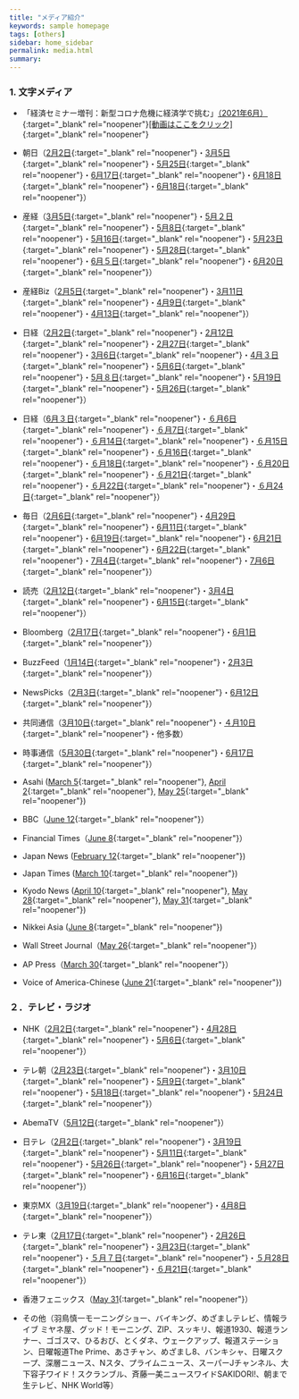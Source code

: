 ```yaml
---
title: "メディア紹介"
keywords: sample homepage
tags: [others]
sidebar: home_sidebar
permalink: media.html
summary:
---
```


### 1. 文字メディア



-  「経済セミナー増刊：新型コロナ危機に経済学で挑む」[（2021年6月）](https://www.nippyo.co.jp/shop/book/8570.html){:target="_blank" rel="noopener"}[[動画はここをクリック]](https://www.youtube.com/watch?v=m7P8zYs38OI){:target="_blank" rel="noopener"}



-  朝日（[2月2日](https://www.asahi.com/articles/ASP227522P22UTFK024.html){:target="_blank" rel="noopener"}・[3月5日](https://www.asahi.com/articles/ASP3473HHP34ULBJ00R.html){:target="_blank" rel="noopener"}・[5月25日](https://www.asahi.com/articles/ASP5S7JKBP5SULBJ00L.html){:target="_blank" rel="noopener"}・[6月17日](https://www.asahi.com/articles/ASP6K5KNQP6KULBJ00H.html){:target="_blank" rel="noopener"}・[6月18日](https://www.asahi.com/articles/ASP6K72H4P6KULBJ010.html){:target="_blank" rel="noopener"}・[6月18日](https://www.asahi.com/articles/ASP6L02MQP6KULBJ00B.html){:target="_blank" rel="noopener"}）



- 産経（[3月5日](https://www.sankei.com/article/20210305-SBMYSBUXWFOWZJMMSWUTVEKUCU/){:target="_blank" rel="noopener"}・[5月２日](https://www.sankei.com/article/20210502-QSQGKQFFEFIDTJU6WJZACBPDA4/){:target="_blank" rel="noopener"}・[5月8日](https://www.sankei.com/politics/news/210508/plt2105080010-n1.html){:target="_blank" rel="noopener"}・[5月16日](https://www.sankei.com/life/news/210516/lif2105160032-n1.html){:target="_blank" rel="noopener"}・[5月23日](https://www.sankei.com/life/news/210523/lif2105230044-n1.html){:target="_blank" rel="noopener"}・[5月28日](https://www.sankei.com/article/20210528-7F36IOBTHVLZZBTG3VM52GRYW4/){:target="_blank" rel="noopener"}・[6月５日](https://www.sankei.com/article/20210605-CNLUD6ZYMNIOXPLEVFFGY472PQ/){:target="_blank" rel="noopener"}・[6月20日](https://www.sankei.com/article/20210620-VGZ4LHGJWRMNRKZEYBM2GECU2Y/){:target="_blank" rel="noopener"}）



-  産経Biz（[2月5日](https://www.sankeibiz.jp/macro/news/210205/mca2102050600002-n1.htm){:target="_blank" rel="noopener"}・[3月11日](https://www.sankeibiz.jp/econome/news/210311/ecb2103110558002-n1.htm){:target="_blank" rel="noopener"}・[4月9日](https://www.sankeibiz.jp/business/news/210409/bse2104091848003-n1.htm){:target="_blank" rel="noopener"}・[4月13日](https://www.sankeibiz.jp/macro/news/210413/mca2104130600005-n1.htm){:target="_blank" rel="noopener"}）



- 日経（[2月2日](https://www.nikkei.com/article/DGXZQODG311730R30C21A1000000){:target="_blank" rel="noopener"}・[2月12日](https://www.nikkei.com/article/DGXZQODE111SY0R10C21A2000000/){:target="_blank" rel="noopener"}・[2月27日](https://www.nikkei.com/article/DGXZQODG260940W1A220C2000000/){:target="_blank" rel="noopener"}・[3月6日](https://www.nikkei.com/article/DGXZQODK242L70U1A220C2000000){:target="_blank" rel="noopener"}・[4月３日](https://www.nikkei.com/article/DGXZQODG30BMT0Q1A330C2000000){:target="_blank" rel="noopener"}・[5月6日](https://www.nikkei.com/article/DGXZQOCD300TD0Q1A430C2000000){:target="_blank" rel="noopener"}・[5月８日](https://www.nikkei.com/article/DGXZQOUA082XX0Y1A500C2000000){:target="_blank" rel="noopener"}・[5月19日](https://www.nikkei.com/article/DGXZQOUA183AC0Y1A510C2000000){:target="_blank" rel="noopener"}・[5月26日](https://www.nikkei.com/article/DGXZQOUA240FS0U1A520C2000000){:target="_blank" rel="noopener"}）



- 日経（[6月３日](https://www.nikkei.com/article/DGXZQODH020Y60S1A600C2000000){:target="_blank" rel="noopener"}・[６月6日](https://www.nikkei.com/article/DGXZQODK2755F0X20C21A5000000){:target="_blank" rel="noopener"}・[６月7日](https://www.nikkei.com/article/DGKKZO72606510U1A600C2TCT000/){:target="_blank" rel="noopener"}・[６月14日](https://www.nikkei.com/article/DGXZQOUA146U10U1A610C2000000){:target="_blank" rel="noopener"}・[６月15日](https://www.nikkei.com/article/DGXZQOUE277100X20C21A5000000){:target="_blank" rel="noopener"}・[６月16日](https://www.nikkei.com/article/DGXZQOUA1669C0W1A610C2000000){:target="_blank" rel="noopener"}・[６月18日](https://www.nikkei.com/article/DGXZQOUA185PD0Y1A610C2000000){:target="_blank" rel="noopener"}・[６月20日](https://www.nikkei.com/article/DGXZQOUA202F30Q1A620C2000000){:target="_blank" rel="noopener"}・[６月21日](https://www.nikkei.com/article/DGXZQOCD142360U1A610C2000000){:target="_blank" rel="noopener"}・[６月22日](https://www.nikkei.com/article/DGXZQOUE0724O0X00C21A6000000){:target="_blank" rel="noopener"}・[６月24日](https://www.nikkei.com/article/DGXZQOUA189GW0Y1A610C2000000/){:target="_blank" rel="noopener"}）



- 毎日（[2月6日](https://mainichi.jp/articles/20210206/ddm/002/070/084000c){:target="_blank" rel="noopener"}・[4月29日](https://mainichi.jp/articles/20210429/ddm/041/040/106000c){:target="_blank" rel="noopener"}・[6月11日](https://mainichi.jp/articles/20210611/ddm/003/050/111000c){:target="_blank" rel="noopener"}・[6月19日](https://mainichi.jp/articles/20210619/ddm/002/070/123000c){:target="_blank" rel="noopener"}・[6月21日](https://mainichi.jp/articles/20210621/k00/00m/050/314000c){:target="_blank" rel="noopener"}・[6月22日](https://mainichi.jp/articles/20210622/ddm/003/050/057000c){:target="_blank" rel="noopener"}・[7月4日](https://mainichi.jp/articles/20210704/k00/00m/050/063000c){:target="_blank" rel="noopener"}・[7月6日](https://mainichi.jp/articles/20210706/ddm/012/040/085000c){:target="_blank" rel="noopener"}）



 

- 読売（[2月12日](https://www.yomiuri.co.jp/national/20210211-OYT1T50177/){:target="_blank" rel="noopener"}・[3月4日](https://www.yomiuri.co.jp/national/20210303-OYT1T50198/){:target="_blank" rel="noopener"}・[6月15日](https://www.yomiuri.co.jp/medical/20210615-OYT1T50219/){:target="_blank" rel="noopener"}）

 

- Bloomberg（[2月17日](https://www.bloomberg.co.jp/news/articles/2021-02-17/QOLSU4T0AFB401){:target="_blank" rel="noopener"}・[6月1日](https://www.bloomberg.co.jp/news/articles/2021-06-01/QTYTUST1UM0W01){:target="_blank" rel="noopener"}）

- BuzzFeed（[1月14日](https://www.buzzfeed.com/jp/yutochiba/covid-19-ohtake-1){:target="_blank" rel="noopener"}・[2月3日](https://www.buzzfeed.com/jp/yutochiba/fujii-nakata-covid-19){:target="_blank" rel="noopener"}）

- NewsPicks（[2月3日](https://newspicks.com/news/5584339/body/){:target="_blank" rel="noopener"}・[6月12日](https://newspicks.com/news/5928236/body/){:target="_blank" rel="noopener"}）





 

- 共同通信（[3月10日](https://news.yahoo.co.jp/articles/052f1fd45cf53e72c21396aae105bfe14244c002){:target="_blank" rel="noopener"}・[４月10日](https://news.yahoo.co.jp/articles/72ef533b569bbe13f66b726a21a18f64908330f8){:target="_blank" rel="noopener"}・他多数）



- 時事通信（[5月30日](https://www.jiji.com/jc/article?k=2021053000182&g=soc){:target="_blank" rel="noopener"}・[6月17日](https://www.jiji.com/jc/article?k=2021061701225&g=soc){:target="_blank" rel="noopener"}）



- Asahi ([March 5](https://www.asahi.com/ajw/articles/14242486){:target="_blank" rel="noopener"}, [April 2](https://www.asahi.com/ajw/articles/14323782){:target="_blank" rel="noopener"}, [May 25](https://www.asahi.com/ajw/articles/14357743){:target="_blank" rel="noopener"})



- BBC（[June 12](https://www.bbc.com/news/world-asia-57395010){:target="_blank" rel="noopener"}）



- Financial Times（[June 8](https://www.ft.com/content/9efb00cc-1445-4e4b-8e35-2b342091800e){:target="_blank" rel="noopener"}）



- Japan News ([February 12](https://the-japan-news.com/news/article/0007142872){:target="_blank" rel="noopener"})



 

- Japan Times ([March 10](https://www.japantimes.co.jp/news/2021/03/10/national/tokyo-coronavirus-rebound-risk/){:target="_blank" rel="noopener"})



 

- Kyodo News ([April 10](https://english.kyodonews.net/news/2021/04/55590faa5c1f-covid-19-variants-could-drive-economic-hit-on-tokyo-up-by-4-tril-yen.html){:target="_blank" rel="noopener"}, [May 28](https://english.kyodonews.net/news/2021/05/c1e952dec5e0-more-movement-during-olympics-paralympics-may-increase-infections-panel.html){:target="_blank" rel="noopener"}, [May 31](https://english.kyodonews.net/news/2021/05/62d73d2eddae-japans-mass-vaccination-centers-in-tokyo-osaka-get-in-full-swing.html){:target="_blank" rel="noopener"})



- Nikkei Asia ([June 8](https://asia.nikkei.com/Spotlight/Comment/Economists-give-shot-in-the-arm-to-Japan-s-COVID-19-fight){:target="_blank" rel="noopener"})





- Wall Street Journal（[May 26](https://www.wsj.com/articles/japan-looks-to-extend-covid-19-state-of-emergency-11622029625){:target="_blank" rel="noopener"}）





- AP Press（[March 30](https://apnews.com/article/tokyo-coronavirus-pandemic-infectious-diseases-japan-olympic-games-5caf2575b7ca0bc48ce0c4d5aa512494){:target="_blank" rel="noopener"}）





- Voice of America-Chinese ([June 21]( https://www.voachinese.com/a/between-sports-glory-and-economic-recovery-how-a-struggling-japan-views-the-uncertain-olympics/5943684.html){:target="_blank" rel="noopener"})





### ２．テレビ・ラジオ

 

- NHK（[2月2日](https://www3.nhk.or.jp/news/special/coronavirus/emergency_2021/detail/detail_66.html){:target="_blank" rel="noopener"}・[4月28日](https://www3.nhk.or.jp/news/html/20210428/k10013002051000.html){:target="_blank" rel="noopener"}・[5月6日](https://www3.nhk.or.jp/news/html/20210506/k10013015731000.html){:target="_blank" rel="noopener"}）

- テレ朝（[2月23日](https://www.youtube.com/watch?v=FgTH_VskJv4){:target="_blank" rel="noopener"}・[3月10日](https://news.tv-asahi.co.jp/news_society/articles/000209456.html){:target="_blank" rel="noopener"}・[5月9日](https://news.tv-asahi.co.jp/news_politics/articles/000215499.html){:target="_blank" rel="noopener"}・[5月18日](https://twitter.com/hst_tvasahi/status/1394654786704732162){:target="_blank" rel="noopener"}・[5月24日](https://news.tv-asahi.co.jp/news_economy/articles/000216995.html){:target="_blank" rel="noopener"}）



- AbemaTV（[5月12日](https://abema.tv/video/episode/89-98_s10_p366){:target="_blank" rel="noopener"}）

- 日テレ（[2月2日](https://www.news24.jp/articles/2021/02/01/07814401.html){:target="_blank" rel="noopener"}・[3月19日](https://www.news24.jp/articles/2021/03/19/07842128.html){:target="_blank" rel="noopener"}・[5月11日](https://www.news24.jp/articles/2021/05/11/07870259.html){:target="_blank" rel="noopener"}・[5月26日](https://www.news24.jp/articles/2021/05/26/07878326.html){:target="_blank" rel="noopener"}・[5月27日](https://www.news24.jp/articles/2021/05/27/07879270.html){:target="_blank" rel="noopener"}・[6月16日](https://twitter.com/ntvnewszero/status/1404818593431183360){:target="_blank" rel="noopener"}）



- 東京MX（[3月19日](https://s.mxtv.jp/mxnews/kiji.php?date=1zg70cxprqkunzok7){:target="_blank" rel="noopener"}・[4月8日](https://s.mxtv.jp/mxnews/kiji.php?date=1ikhmsdigwjq84vrf){:target="_blank" rel="noopener"}）

- テレ東（[2月17日](https://txbiz.tv-tokyo.co.jp/wbs/newsl/post_221169){:target="_blank" rel="noopener"}・[2月26日](https://txbiz.tv-tokyo.co.jp/plusten/feature/post_221820){:target="_blank" rel="noopener"}・[3月23日](https://txbiz.tv-tokyo.co.jp/wbs/newsl/post_223664){:target="_blank" rel="noopener"}・[５月７日](https://txbiz.tv-tokyo.co.jp/wbs/newsl/post_227021){:target="_blank" rel="noopener"}・[５月28日](https://txbiz.tv-tokyo.co.jp/wbs/newsl/post_228637){:target="_blank" rel="noopener"}・[６月21日](https://txbiz.tv-tokyo.co.jp/wbs/newsl/post_230436){:target="_blank" rel="noopener"}）

- 香港フェニックス（[May 31](http://share.fengshows.com/article.html?id=7335c71d-ecee-481c-bcb7-6852c50bd9b3&channelID=r06&time=1622460958.748708){:target="_blank" rel="noopener"}）

- その他（羽鳥慎一モーニングショー、バイキング、めざましテレビ、情報ライブ ミヤネ屋、グッド！モーニング、ZIP、スッキリ、報道1930、報道ランナー、ゴゴスマ、ひるおび、とくダネ、ウェークアップ、報道ステーション、日曜報道The Prime、あさチャン、めざまし8、バンキシャ、日曜スクープ、深層ニュース、Nスタ、プライムニュース、スーパーJチャンネル、大下容子ワイド！スクランブル、斉藤一美ニュースワイドSAKIDORI!、朝まで生テレビ、NHK World等）

 

 

 

 

 

 

 
